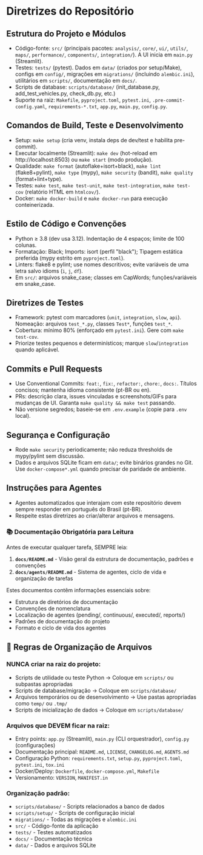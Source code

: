 # Diretrizes do Repositório

## Estrutura do Projeto e Módulos
- Código-fonte: `src/` (principais pacotes: `analysis/`, `core/`, `ui/`, `utils/`, `maps/`, `performance/`, `components/`, `integration/`). A UI inicia em `main.py` (Streamlit).
- Testes: `tests/` (pytest). Dados em `data/` (criados por setup/Make), configs em `config/`, migrações em `migrations/` (incluindo `alembic.ini`), utilitários em `scripts/`, documentação em `docs/`.
- Scripts de database: `scripts/database/` (init_database.py, add_test_vehicles.py, check_db.py, etc.)
- Suporte na raiz: `Makefile`, `pyproject.toml`, `pytest.ini`, `.pre-commit-config.yaml`, `requirements-*.txt`, `app.py`, `main.py`, `config.py`.

## Comandos de Build, Teste e Desenvolvimento
- Setup: `make setup` (cria venv, instala deps de dev/test e habilita pre-commit).
- Executar localmente (Streamlit): `make dev` (hot-reload em http://localhost:8503) ou `make start` (modo produção).
- Qualidade: `make format` (autoflake+isort+black), `make lint` (flake8+pylint), `make type` (mypy), `make security` (bandit), `make quality` (format+lint+type).
- Testes: `make test`, `make test-unit`, `make test-integration`, `make test-cov` (relatório HTML em `htmlcov/`).
- Docker: `make docker-build` e `make docker-run` para execução conteinerizada.

## Estilo de Código e Convenções
- Python ≥ 3.8 (dev usa 3.12). Indentação de 4 espaços; limite de 100 colunas.
- Formatação: Black; Imports: isort (perfil "black"); Tipagem estática preferida (mypy estrito em `pyproject.toml`).
- Linters: flake8 e pylint; use nomes descritivos; evite variáveis de uma letra salvo idioms (`i`, `j`, `df`).
- Em `src/`: arquivos snake_case; classes em CapWords; funções/variáveis em snake_case.

## Diretrizes de Testes
- Framework: pytest com marcadores (`unit`, `integration`, `slow`, `api`). Nomeação: arquivos `test_*.py`, classes `Test*`, funções `test_*`.
- Cobertura: mínimo 80% (enforçado em `pytest.ini`). Gere com `make test-cov`.
- Priorize testes pequenos e determinísticos; marque `slow`/`integration` quando aplicável.

## Commits e Pull Requests
- Use Conventional Commits: `feat:`, `fix:`, `refactor:`, `chore:`, `docs:`. Títulos concisos; mantenha idioma consistente (pt-BR ou en).
- PRs: descrição clara, issues vinculadas e screenshots/GIFs para mudanças de UI. Garanta `make quality && make test` passando.
- Não versione segredos; baseie-se em `.env.example` (copie para `.env` local).

## Segurança e Configuração
- Rode `make security` periodicamente; não reduza thresholds de mypy/pylint sem discussão.
- Dados e arquivos SQLite ficam em `data/`; evite binários grandes no Git. Use `docker-compose*.yml` quando precisar de paridade de ambiente.

## Instruções para Agentes
- Agentes automatizados que interajam com este repositório devem sempre responder em português do Brasil (pt-BR).
- Respeite estas diretrizes ao criar/alterar arquivos e mensagens.

### 📚 Documentação Obrigatória para Leitura
Antes de executar qualquer tarefa, SEMPRE leia:
1. **`docs/README.md`** - Visão geral da estrutura de documentação, padrões e convenções
2. **`docs/agents/README.md`** - Sistema de agentes, ciclo de vida e organização de tarefas

Estes documentos contêm informações essenciais sobre:
- Estrutura de diretórios de documentação
- Convenções de nomenclatura
- Localização de agentes (pending/, continuous/, executed/, reports/)
- Padrões de documentação do projeto
- Formato e ciclo de vida dos agentes

## 📁 Regras de Organização de Arquivos

### NUNCA criar na raiz do projeto:
- Scripts de utilidade ou teste Python → Coloque em `scripts/` ou subpastas apropriadas
- Scripts de database/migração → Coloque em `scripts/database/`
- Arquivos temporários ou de desenvolvimento → Use pastas apropriadas como `temp/` ou `.tmp/`
- Scripts de inicialização de dados → Coloque em `scripts/database/`

### Arquivos que DEVEM ficar na raiz:
- Entry points: `app.py` (Streamlit), `main.py` (CLI orquestrador), `config.py` (configurações)
- Documentação principal: `README.md`, `LICENSE`, `CHANGELOG.md`, `AGENTS.md`
- Configuração Python: `requirements.txt`, `setup.py`, `pyproject.toml`, `pytest.ini`, `tox.ini`
- Docker/Deploy: `Dockerfile`, `docker-compose.yml`, `Makefile`
- Versionamento: `VERSION`, `MANIFEST.in`

### Organização padrão:
- `scripts/database/` - Scripts relacionados a banco de dados
- `scripts/setup/` - Scripts de configuração inicial
- `migrations/` - Todas as migrações e `alembic.ini`
- `src/` - Código-fonte da aplicação
- `tests/` - Testes automatizados
- `docs/` - Documentação técnica
- `data/` - Dados e arquivos SQLite